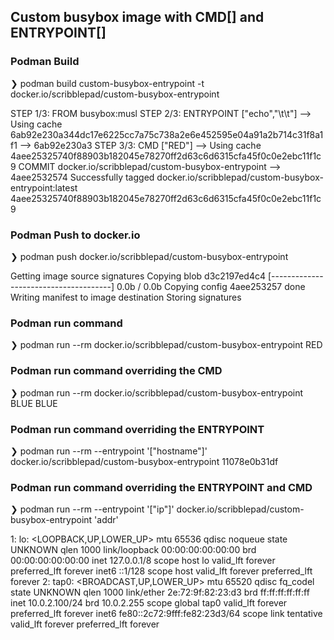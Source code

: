 ## Custom busybox image with CMD[] and ENTRYPOINT[]

### Podman Build

   ❯ podman build custom-busybox-entrypoint -t docker.io/scribblepad/custom-busybox-entrypoint
   
   
   STEP 1/3: FROM busybox:musl
   STEP 2/3: ENTRYPOINT ["echo","\t\t"]
   --> Using cache 6ab92e230a344dc17e6225cc7a75c738a2e6e452595e04a91a2b714c31f8a1f1
   --> 6ab92e230a3
   STEP 3/3: CMD ["RED"]
   --> Using cache 4aee25325740f88903b182045e78270ff2d63c6d6315cfa45f0c0e2ebc11f1c9
   COMMIT docker.io/scribblepad/custom-busybox-entrypoint
   --> 4aee2532574
   Successfully tagged docker.io/scribblepad/custom-busybox-entrypoint:latest
   4aee25325740f88903b182045e78270ff2d63c6d6315cfa45f0c0e2ebc11f1c9


### Podman Push to docker.io

   ❯ podman push docker.io/scribblepad/custom-busybox-entrypoint
   
   
   Getting image source signatures
   Copying blob d3c2197ed4c4 [--------------------------------------] 0.0b / 0.0b
   Copying config 4aee253257 done  
   Writing manifest to image destination
   Storing signatures



### Podman run command
   ❯ podman run --rm docker.io/scribblepad/custom-busybox-entrypoint
                  RED


### Podman run command overriding the CMD

   ❯ podman run --rm docker.io/scribblepad/custom-busybox-entrypoint BLUE
                  BLUE

### Podman run command overriding the ENTRYPOINT

   ❯ podman run --rm --entrypoint '["hostname"]' docker.io/scribblepad/custom-busybox-entrypoint
   11078e0b31df


### Podman run command overriding the ENTRYPOINT and CMD

   ❯ podman run --rm --entrypoint '["ip"]' docker.io/scribblepad/custom-busybox-entrypoint 'addr'


   1: lo: <LOOPBACK,UP,LOWER_UP> mtu 65536 qdisc noqueue state UNKNOWN qlen 1000
      link/loopback 00:00:00:00:00:00 brd 00:00:00:00:00:00
      inet 127.0.0.1/8 scope host lo
         valid_lft forever preferred_lft forever
      inet6 ::1/128 scope host 
         valid_lft forever preferred_lft forever
   2: tap0: <BROADCAST,UP,LOWER_UP> mtu 65520 qdisc fq_codel state UNKNOWN qlen 1000
      link/ether 2e:72:9f:82:23:d3 brd ff:ff:ff:ff:ff:ff
      inet 10.0.2.100/24 brd 10.0.2.255 scope global tap0
         valid_lft forever preferred_lft forever
      inet6 fe80::2c72:9fff:fe82:23d3/64 scope link tentative 
         valid_lft forever preferred_lft forever


